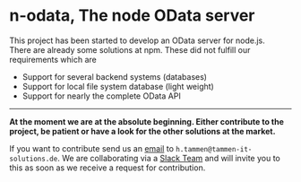 # n-odata, The node OData server

This project has been started to develop an OData server for node.js.  
There are already some solutions at npm. These did not fulfill our requirements which are
* Support for several backend systems (databases)
* Support for local file system database (light weight)
* Support for nearly the complete OData API

---
__At the moment we are at the absolute beginning. Either contribute to the project, be patient or have a look for the other solutions at the market.__  

If you want to contribute send us an [email](mailto:h.tammen@tammen-it-solutions.de) to `h.tammen@tammen-it-solutions.de`. We are collaborating via a [Slack Team](https://slack.com/) and will invite you to this as soon as we receive a request for contribution.   
